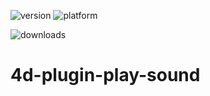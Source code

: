 ![version](https://img.shields.io/badge/version-16%2B-8331AE)
![platform](https://img.shields.io/static/v1?label=platform&message=osx-64%20|%20win-32%20|%20win-64&color=blue)

![downloads](https://img.shields.io/github/downloads/miyako/4d-plugin-play-sound/total)

# 4d-plugin-play-sound
